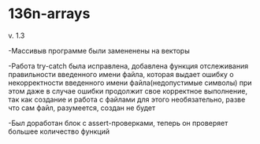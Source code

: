 # 136n-arrays
v. 1.3 

-Массивыв программе были замененены на векторы

-Работа try-catch была исправлена, добавлена функция отслеживания правильности введенного имени файла, которая выдает ошибку о некорректности введенного имени файла(недопустимые символы)
при этом даже в случае ошибки продолжит свое корректное выполнение, так как создание и работа с файлами для этого необязательно, разве что сам файл, разумеется, создан не будет

-Был доработан блок с assert-проверками, теперь он проверяет большее количество функций
